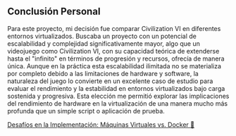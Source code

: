 ## Conclusión Personal

Para este proyecto, mi decisión fue comparar Civilization VI en diferentes entornos virtualizados. Buscaba un proyecto con un potencial de escalabilidad y complejidad significativamente mayor, algo que un videojuego como Civilization VI, con su capacidad teórica de extenderse hasta el "infinito" en términos de progresión y recursos, ofrecía de manera única. Aunque en la práctica esta escalabilidad ilimitada no se materializa por completo debido a las limitaciones de hardware y software, la naturaleza del juego lo convierte en un excelente caso de estudio para evaluar el rendimiento y la estabilidad en entornos virtualizados bajo carga sostenida y progresiva. Esta elección me permitió explorar las implicaciones del rendimiento de hardware en la virtualización de una manera mucho más profunda que un simple script o aplicación de prueba.

[Desafíos en la Implementación: Máquinas Virtuales vs. Docker 📎](Desafios.md)